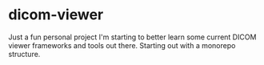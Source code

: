 # dicom-viewer
Just a fun personal project I'm starting to better learn some current DICOM viewer frameworks and tools out there.
Starting out with a monorepo structure.
